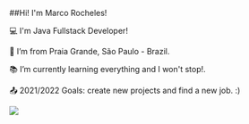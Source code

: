 ##Hi! I'm Marco Rocheles!

 

:computer: I'm Java Fullstack Developer!

:house_with_garden: I’m from Praia Grande, São Paulo - Brazil.

:books: I’m currently learning everything and I won't stop!.

:outbox_tray: 2021/2022 Goals: create new projects and find a new job. :)

<code><img src= "	https://img.shields.io/badge/LinkedIn-0077B5?style=for-the-badge&logo=linkedin&logoColor=white"></code>
